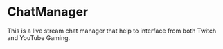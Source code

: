 # ChatManager
This is a live stream chat manager that help to interface from both Twitch and YouTube Gaming.
